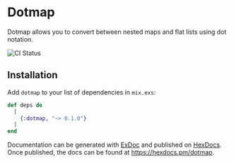 # Dotmap

Dotmap allows you to convert between nested maps and flat lists using dot notation.

![CI Status](https://github.com/mattiebear/dotmap/actions/workflows/verify.yml/badge.svg)

## Installation

Add `dotmap` to your list of dependencies in `mix.exs`:

```elixir
def deps do
  [
    {:dotmap, "~> 0.1.0"}
  ]
end
```

Documentation can be generated with [ExDoc](https://github.com/elixir-lang/ex_doc)
and published on [HexDocs](https://hexdocs.pm). Once published, the docs can
be found at <https://hexdocs.pm/dotmap>.

